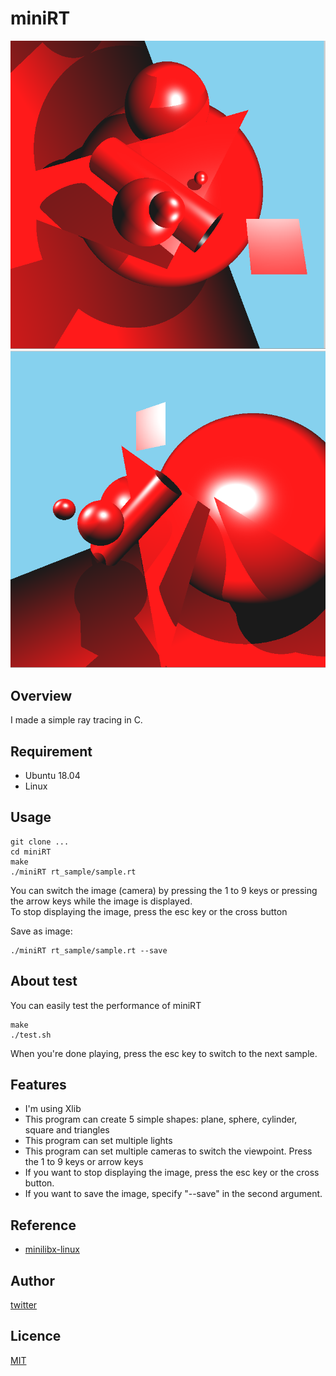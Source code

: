 # miniRT

![image1](https://github.com/kotabrog/miniRT/blob/main/image/miniRT_image.png) ![image2](https://github.com/kotabrog/miniRT/blob/main/image/miniRT_image2.png)

## Overview

I made a simple ray tracing in C.

## Requirement

- Ubuntu 18.04
- Linux

## Usage

```
git clone ...
cd miniRT
make
./miniRT rt_sample/sample.rt
```

You can switch the image (camera) by pressing the 1 to 9 keys or pressing the arrow keys while the image is displayed.  
To stop displaying the image, press the esc key or the cross button

Save as image:

```
./miniRT rt_sample/sample.rt --save
```

## About test

You can easily test the performance of miniRT

```
make
./test.sh
```

When you're done playing, press the esc key to switch to the next sample.

## Features

- I'm using Xlib
- This program can create 5 simple shapes: plane, sphere, cylinder, square and triangles
- This program can set multiple lights
- This program can set multiple cameras to switch the viewpoint. Press the 1 to 9 keys or arrow keys
- If you want to stop displaying the image, press the esc key or the cross button.
- If you want to save the image, specify "--save" in the second argument.

## Reference

- [minilibx-linux](https://github.com/42Paris/minilibx-linux)

## Author

[twitter](https://twitter.com/Kotabrog)

## Licence

[MIT](https://github.com/kotabrog/miniRT/blob/main/LICENSE)
